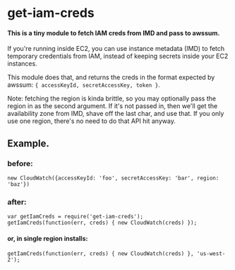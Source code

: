 get-iam-creds
================

#### This is a tiny module to fetch IAM creds from IMD and pass to awssum.

If you're running inside EC2, you can use instance metadata (IMD)
to fetch temporary credentials from IAM, instead of keeping secrets
inside your EC2 instances.

This module does that, and returns the creds in the format expected
by awssum: ```{ accessKeyId, secretAccessKey, token }```.

Note: fetching the region is kinda brittle, so you may optionally pass
the region in as the second argument. If it's not passed in, then we'll
get the availability zone from IMD, shave off the last char, and use that.
If you only use one region, there's no need to do that API hit anyway.

## Example.
### before:

    new CloudWatch({accessKeyId: 'foo', secretAccessKey: 'bar', region: 'baz'})

### after: 

    var getIamCreds = require('get-iam-creds');
    getIamCreds(function(err, creds) { new CloudWatch(creds) });

#### or, in single region installs:

    getIamCreds(function(err, creds) { new CloudWatch(creds) }, 'us-west-2');
